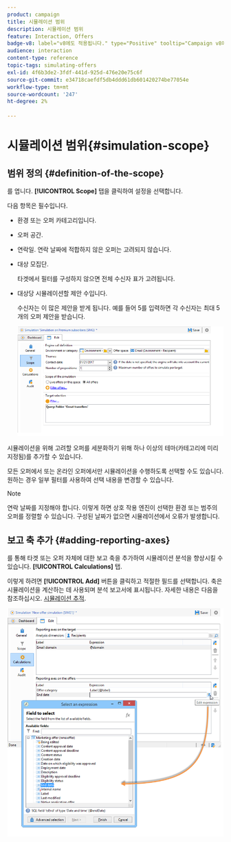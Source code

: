 ```yaml
---
product: campaign
title: 시뮬레이션 범위
description: 시뮬레이션 범위
feature: Interaction, Offers
badge-v8: label="v8에도 적용됩니다." type="Positive" tooltip="Campaign v8에도 적용됩니다."
audience: interaction
content-type: reference
topic-tags: simulating-offers
exl-id: 4f6b3de2-3fdf-441d-925d-476e20e75c6f
source-git-commit: e34718caefdf5db4ddd61db601420274be77054e
workflow-type: tm+mt
source-wordcount: '247'
ht-degree: 2%

---
```


# 시뮬레이션 범위{#simulation-scope}



## 범위 정의 {#definition-of-the-scope}

를 엽니다. **[!UICONTROL Scope]** 탭을 클릭하여 설정을 선택합니다.

다음 항목은 필수입니다.

* 환경 또는 오퍼 카테고리입니다.
* 오퍼 공간.
* 연락일. 연락 날짜에 적합하지 않은 오퍼는 고려되지 않습니다.
* 대상 모집단.

  타겟에서 필터를 구성하지 않으면 전체 수신자 표가 고려됩니다.

* 대상당 시뮬레이션할 제안 수입니다.

  수신자는 이 많은 제안을 받게 됩니다. 예를 들어 5를 입력하면 각 수신자는 최대 5개의 오퍼 제안을 받습니다.

  ![](assets/offer_simulation_009.png)

시뮬레이션을 위해 고려할 오퍼를 세분화하기 위해 하나 이상의 테마(카테고리에 미리 지정됨)를 추가할 수 있습니다.

모든 오퍼에서 또는 온라인 오퍼에서만 시뮬레이션을 수행하도록 선택할 수도 있습니다. 원하는 경우 일부 필터를 사용하여 선택 내용을 변경할 수 있습니다.

>[!NOTE]
>
>연락 날짜를 지정해야 합니다. 이렇게 하면 상호 작용 엔진이 선택한 환경 또는 범주의 오퍼를 정렬할 수 있습니다. 구성된 날짜가 없으면 시뮬레이션에서 오류가 발생합니다.

## 보고 축 추가 {#adding-reporting-axes}

를 통해 타겟 또는 오퍼 자체에 대한 보고 축을 추가하여 시뮬레이션 분석을 향상시킬 수 있습니다. **[!UICONTROL Calculations]** 탭.

이렇게 하려면 **[!UICONTROL Add]** 버튼을 클릭하고 적절한 필드를 선택합니다. 축은 시뮬레이션을 계산하는 데 사용되며 분석 보고서에 표시됩니다. 자세한 내용은 다음을 참조하십시오. [시뮬레이션 추적](../../interaction/using/simulation-tracking.md).

![](assets/offer_simulation_011.png)
